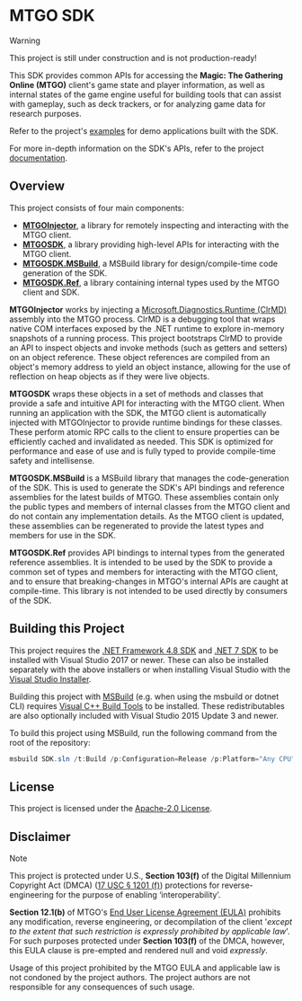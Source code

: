 # MTGO SDK

> [!WARNING]
> This project is still under construction and is not production-ready!

This SDK provides common APIs for accessing the **Magic: The Gathering Online (MTGO)** client's game state and player information, as well as internal states of the game engine useful for building tools that can assist with gameplay, such as deck trackers, or for analyzing game data for research purposes.

Refer to the project's [examples](/examples) for demo applications built with the SDK.

For more in-depth information on the SDK's APIs, refer to the project [documentation](/docs).

## Overview

This project consists of four main components:

* [**MTGOInjector**](MTGOInjector), a library for remotely inspecting and interacting with the MTGO client.
* [**MTGOSDK**](MTGOSDK), a library providing high-level APIs for interacting with the MTGO client.
* [**MTGOSDK.MSBuild**](MTGOSDK.MSBuild), a MSBuild library for design/compile-time code generation of the SDK.
* [**MTGOSDK.Ref**](MTGOSDK.Ref), a library containing internal types used by the MTGO client and SDK.

**MTGOInjector** works by injecting a [Microsoft.Diagnostics.Runtime (ClrMD)](https://github.com/microsoft/clrmd) assembly into the MTGO process. ClrMD is a debugging tool that wraps native COM interfaces exposed by the .NET runtime to explore in-memory snapshots of a running process. This project bootstraps ClrMD to provide an API to inspect objects and invoke methods (such as getters and setters) on an object reference. These object references are compiled from an object's memory address to yield an object instance, allowing for the use of reflection on heap objects as if they were live objects.

**MTGOSDK** wraps these objects in a set of methods and classes that provide a safe and intuitive API for interacting with the MTGO client. When running an application with the SDK, the MTGO client is automatically injected with MTGOInjector to provide runtime bindings for these classes. These perform atomic RPC calls to the client to ensure properties can be efficiently cached and invalidated as needed. This SDK is optimized for performance and ease of use and is fully typed to provide compile-time safety and intellisense.

**MTGOSDK.MSBuild** is a MSBuild library that manages the code-generation of the SDK. This is used to generate the SDK's API bindings and reference assemblies for the latest builds of MTGO. These assemblies contain only the public types and members of internal classes from the MTGO client and do not contain any implementation details. As the MTGO client is updated, these assemblies can be regenerated to provide the latest types and members for use in the SDK.

**MTGOSDK.Ref** provides API bindings to internal types from the generated reference assemblies. It is intended to be used by the SDK to provide a common set of types and members for interacting with the MTGO client, and to ensure that breaking-changes in MTGO's internal APIs are caught at compile-time. This library is not intended to be used directly by consumers of the SDK.

## Building this Project

This project requires the [.NET Framework 4.8 SDK](https://dotnet.microsoft.com/download/dotnet-framework/net48) and [.NET 7 SDK](https://dotnet.microsoft.com/download/dotnet/7.0) to be installed with Visual Studio 2017 or newer. These can also be installed separately with the above installers or when installing Visual Studio with the [Visual Studio Installer](https://learn.microsoft.com/en-us/visualstudio/install/install-visual-studio?view=vs-2022).

Building this project with [MSBuild](https://learn.microsoft.com/en-us/visualstudio/msbuild/msbuild?view=vs-2022) (e.g. when using the msbuild or dotnet CLI) requires [Visual C++ Build Tools](https://visualstudio.microsoft.com/visual-cpp-build-tools/) to be installed. These redistributables are also optionally included with Visual Studio 2015 Update 3 and newer.

To build this project using MSBuild, run the following command from the root of the repository:

```powershell
msbuild SDK.sln /t:Build /p:Configuration=Release /p:Platform="Any CPU"
```

## License

This project is licensed under the [Apache-2.0 License](/LICENSE).

## Disclaimer

> [!NOTE]
> This project is protected under U.S., **Section 103(f)** of the Digital Millennium Copyright Act (DMCA) ([17 USC § 1201 (f)](http://www.law.cornell.edu/uscode/text/17/1201)) protections for reverse-engineering for the purpose of enabling ‘interoperability’.

**Section 12.1(b)** of MTGO's [End User License Agreement (EULA)](https://www.mtgo.com/en/mtgo/eula) prohibits any modification, reverse engineering, or decompilation of the client '*except to the extent that such restriction is expressly prohibited by applicable law*'. For such purposes protected under **Section 103(f)** of the DMCA, however, this EULA clause is pre-empted and rendered null and void *expressly*.

Usage of this project prohibited by the MTGO EULA and applicable law is not condoned by the project authors. The project authors are not responsible for any consequences of such usage.
